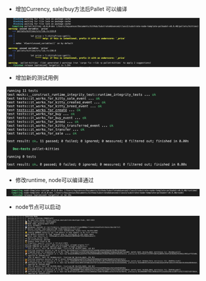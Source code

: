 - 增加Currency, sale/buy方法后Pallet 可以编译

![](./1.png)

- 增加新的测试用例

![](./2.png)

- 修改runtime, node可以编译通过

![](./3.png)

- node节点可以启动

![](./4.png)
